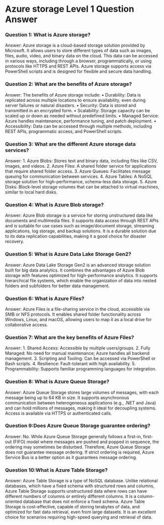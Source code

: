 # Azure storage Level 1 Question Answer

### Question 1: What is Azure storage?
Answer: Azure storage is a cloud-based storage solution provided by Microsoft. It allows users to store different types of data such as images, files, audio, video, and binary data on the cloud. This data can be accessed in various ways, including through a browser, programmatically, or using protocols like HTTPS and REST APIs. Azure storage supports access via PowerShell scripts and is designed for flexible and secure data handling.
### Question 2: What are the benefits of Azure storage?
Answer: The benefits of Azure storage include:
    • Durability: Data is replicated across multiple locations to ensure availability, even during server failures or natural disasters.
    • Security: Data is stored and transmitted in an encrypted form.
    • Scalability: Storage capacity can be scaled up or down as needed without predefined limits.
    • Managed Service: Azure handles maintenance, performance tuning, and patch deployment.
    • Accessibility: Data can be accessed through multiple methods, including REST APIs, programmatic access, and PowerShell scripts.
### Question 3: What are the different Azure storage data services?
Answer:
    1. Azure Blobs: Stores text and binary data, including files like CSV, images, and videos.
    2. Azure Files: A shared folder service for applications that require shared folder access.
    3. Azure Queues: Facilitates message queuing for communication between services.
    4. Azure Tables: A NoSQL storage solution for high-performance, schema-less data storage.
    5. Azure Disks: Block-level storage volumes that can be attached to virtual machines, similar to local hard disks.
### Question 4: What is Azure Blob storage?
Answer: Azure Blob storage is a service for storing unstructured data like documents and multimedia files. It supports data access through REST APIs and is suitable for use cases such as image/document storage, streaming applications, log storage, and backup solutions. It is a durable solution due to its data replication capabilities, making it a good choice for disaster recovery.
### Question 5: What is Azure Data Lake Storage Gen2?
Answer: Azure Data Lake Storage Gen2 is an advanced storage solution built for big data analytics. It combines the advantages of Azure Blob storage with features optimized for high-performance analytics. It supports hierarchical file systems, which enable the organization of data into nested folders and subfolders for better data management.

### Question 6: What is Azure Files?
Answer: Azure Files is a file-sharing service in the cloud, accessible via SMB or NFS protocols. It enables shared folder functionality across Windows, Linux, and macOS, allowing users to map it as a local drive for collaborative access.

### Question 7: What are the key benefits of Azure Files?
Answer:
    1. Shared Access: Accessible by multiple users/groups.
    2. Fully Managed: No need for manual maintenance; Azure handles all backend management.
    3. Scripting and Tooling: Can be accessed via PowerShell or Bash scripts.
    4. Resilience: Fault-tolerant with high availability.
    5. Programmability: Supports familiar programming languages for integration.

### Question 8: What is Azure Queue Storage?
Answer: Azure Queue Storage stores large volumes of messages, with each message being up to 64 KB in size. It supports asynchronous communication between heterogeneous applications (e.g., .NET and Java) and can hold millions of messages, making it ideal for decoupling systems. Access is available via HTTPS or authenticated calls.


### Question 9:Does Azure Queue Storage guarantee ordering?
Answer:
No. While Azure Queue Storage generally follows a first-in, first-out (FIFO) model where messages are pushed and popped in sequence, the ordering may sometimes be disturbed. Therefore, Azure Queue Storage does not guarantee message ordering. If strict ordering is required, Azure Service Bus is a better option as it guarantees message ordering.

### Question 10:What is Azure Table Storage?
Answer:
Azure Table Storage is a type of NoSQL database. Unlike relational databases, which have a fixed schema with structured rows and columns, Azure Table Storage supports unstructured data where rows can have different numbers of columns or entirely different columns. It is a column-oriented database that does not enforce a fixed schema. Azure Table Storage is cost-effective, capable of storing terabytes of data, and optimized for fast data retrieval, even from large datasets. It is an excellent choice for scenarios requiring high-speed querying and retrieval of data.